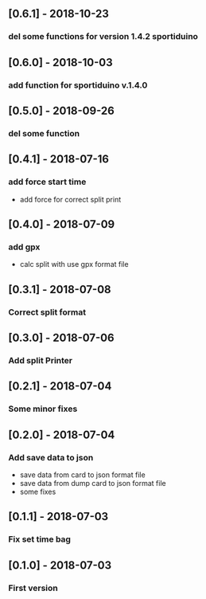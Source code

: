 ## [0.6.1] - 2018-10-23
### del some functions for version 1.4.2 sportiduino

## [0.6.0] - 2018-10-03
### add function for sportiduino v.1.4.0

## [0.5.0] - 2018-09-26
### del some function

## [0.4.1] - 2018-07-16
### add force start time
- add force for correct split print

## [0.4.0] - 2018-07-09
### add gpx
- calc split with use gpx format file

## [0.3.1] - 2018-07-08
### Correct split format

## [0.3.0] - 2018-07-06
### Add split Printer

## [0.2.1] - 2018-07-04
### Some minor fixes

## [0.2.0] - 2018-07-04
### Add save data to json
- save data from card to json format file
- save data from dump card to json format file
- some fixes

## [0.1.1] - 2018-07-03
### Fix set time bag

## [0.1.0] - 2018-07-03
### First version